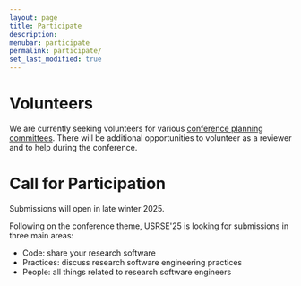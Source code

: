 ```yaml
---
layout: page
title: Participate
description: 
menubar: participate
permalink: participate/
set_last_modified: true
---
```


# Volunteers

We are currently seeking volunteers for various [conference planning committees](/usrse25/about/organization).  There will be additional opportunities to volunteer as a reviewer and to help during the conference.

# Call for Participation

Submissions will open in late winter 2025. 

Following on the conference theme, USRSE'25 is looking for submissions in three main areas:

* Code: share your research software
* Practices: discuss research software engineering practices
* People: all things related to research software engineers 



